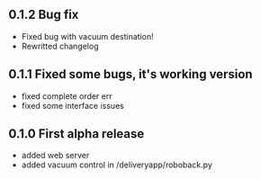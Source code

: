 ## 0.1.2 Bug fix

- Fixed bug with vacuum destination!
- Rewritted changelog


## 0.1.1 Fixed some bugs, it's working version

- fixed complete order err
- fixed some interface issues



## 0.1.0 First alpha release

-   added web server
-   added vacuum control in /deliveryapp/roboback.py
